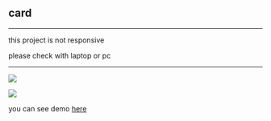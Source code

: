 ## card

---

this project is not responsive

please check with laptop or pc

---

![](https://img.shields.io/badge/HTML5-E34F26?style=for-the-badge&logo=html5&logoColor=white)

![](https://img.shields.io/badge/CSS3-1572B6?style=for-the-badge&logo=css3&logoColor=white)

you can see demo [here](https://mamziii.github.io/card/)
